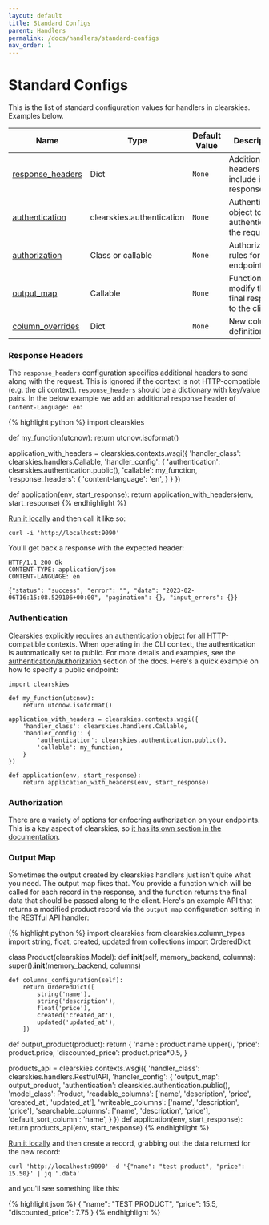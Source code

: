 ```yaml
---
layout: default
title: Standard Configs
parent: Handlers
permalink: /docs/handlers/standard-configs
nav_order: 1
---
```


# Standard Configs

This is the list of standard configuration values for handlers in clearskies.  Examples below.

| Name | Type          | Default Value | Description |
|------|---------------|---------------|-------------|
| [response_headers](#response-headers) | Dict | `None` | Additional headers to include in the response |
| [authentication](#authentication) | clearskies.authentication | `None` | Authentication object to authenticate the request |
| [authorization](#authorization) | Class or callable | `None` | Authorization rules for the endpoint |
| [output_map](#output-map) | Callable | `None` | Function to modify the final response to the client |
| [column_overrides](#column-overrides) | Dict | `None` | New column definitions |


### Response Headers

The `response_headers` configuration specifies additional headers to send along with the request.  This is ignored if the context is not HTTP-compatible (e.g. the cli context).  `response_headers` should be a dictionary with key/value pairs.  In the below example we add an additional response header of `Content-Language: en`:

{% highlight python %}
import clearskies

def my_function(utcnow):
    return utcnow.isoformat()

application_with_headers = clearskies.contexts.wsgi({
    'handler_class': clearskies.handlers.Callable,
    'handler_config': {
        'authentication': clearskies.authentication.public(),
        'callable': my_function,
        'response_headers': {
            'content-language': 'en',
        }
    }
})

def application(env, start_response):
    return application_with_headers(env, start_response)
{% endhighlight %}

[Run it locally](/docs/running-examples#running-examples-designed-for-an-http-server) and then call it like so:

```
curl -i 'http://localhost:9090'
```

You'll get back a response with the expected header:

```
HTTP/1.1 200 Ok
CONTENT-TYPE: application/json
CONTENT-LANGUAGE: en

{"status": "success", "error": "", "data": "2023-02-06T16:15:08.529106+00:00", "pagination": {}, "input_errors": {}}
```

### Authentication

Clearskies explicitly requires an authentication object for all HTTP-compatible contexts.  When operating in the CLI context, the authentication is automatically set to public.  For more details and examples, see the [authentication/authorization](/docs/authn-authz) section of the docs.  Here's a quick example on how to specify a public endpoint:

```
import clearskies

def my_function(utcnow):
    return utcnow.isoformat()

application_with_headers = clearskies.contexts.wsgi({
    'handler_class': clearskies.handlers.Callable,
    'handler_config': {
        'authentication': clearskies.authentication.public(),
        'callable': my_function,
    }
})

def application(env, start_response):
    return application_with_headers(env, start_response)
```

### Authorization

There are a variety of options for enfocring authorization on your endpoints.  This is a key aspect of clearskies, so [it has its own section in the documentation](/docs/authn-authz).

### Output Map

Sometimes the output created by clearskies handlers just isn't quite what you need.  The output map fixes that.  You provide a function which will be called for each record in the response, and the function returns the final data that should be passed along to the client.  Here's an example API that returns a modified product record via the `output_map` configuration setting in the RESTful API handler:

{% highlight python %}
import clearskies
from clearskies.column_types import string, float, created, updated
from collections import OrderedDict

class Product(clearskies.Model):
    def __init__(self, memory_backend, columns):
        super().__init__(memory_backend, columns)

    def columns_configuration(self):
        return OrderedDict([
            string('name'),
            string('description'),
            float('price'),
            created('created_at'),
            updated('updated_at'),
        ])

def output_product(product):
    return {
        'name': product.name.upper(),
        'price': product.price,
        'discounted_price': product.price*0.5,
    }

products_api = clearskies.contexts.wsgi({
    'handler_class': clearskies.handlers.RestfulAPI,
    'handler_config': {
        'output_map': output_product,
        'authentication': clearskies.authentication.public(),
        'model_class': Product,
        'readable_columns': ['name', 'description', 'price', 'created_at', 'updated_at'],
        'writeable_columns': ['name', 'description', 'price'],
        'searchable_columns': ['name', 'description', 'price'],
        'default_sort_column': 'name',
    }
})
def application(env, start_response):
    return products_api(env, start_response)
{% endhighlight %}

[Run it locally](/docs/running-examples#running-examples-designed-for-an-http-server) and then create a record, grabbing out the data returned for the new record:

```
curl 'http://localhost:9090' -d '{"name": "test product", "price": 15.50}' | jq '.data'
```

and you'll see something like this:

{% highlight json %}
{
  "name": "TEST PRODUCT",
  "price": 15.5,
  "discounted_price": 7.75
}
{% endhighlight %}

